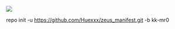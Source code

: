 <img src="https://raw.github.com/Huexxx/zeus_manifest/kk-mr0/Huexxx.png">

repo init -u https://github.com/Huexxx/zeus_manifest.git -b kk-mr0
